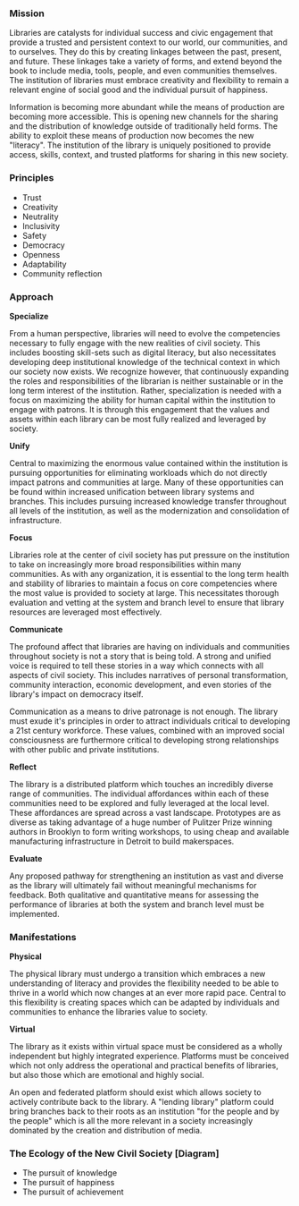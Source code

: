 ### Mission
Libraries are catalysts for individual success and civic engagement that provide a trusted and persistent context to our world, our communities, and to ourselves. They do this by creating linkages between the past, present, and future. These linkages take a variety of forms, and extend beyond the book to include media, tools, people, and even communities themselves. The institution of libraries must embrace creativity and flexibility to remain a relevant engine of social good and the individual pursuit of happiness.

Information is becoming more abundant while the means of production are becoming more accessible. This is opening new channels for the sharing and the distribution of knowledge outside of traditionally held forms. The ability to exploit these means of production now becomes the new "literacy". The institution of the library is uniquely positioned to provide access, skills, context, and trusted platforms for sharing in this new society.

### Principles
- Trust
- Creativity
- Neutrality
- Inclusivity
- Safety
- Democracy
- Openness
- Adaptability
- Community reflection

### Approach

**Specialize**

From a human perspective, libraries will need to evolve the competencies necessary to fully engage with the new realities of civil society. This includes boosting skill-sets such as digital literacy, but also necessitates developing deep institutional knowledge of the technical context in which our society now exists. We recognize however, that continuously expanding the roles and responsibilities of the librarian is neither sustainable or in the long term interest of the institution. Rather, specialization is needed with a focus on maximizing the ability for human capital within the institution to engage with patrons. It is through this engagement that the values and assets within each library can be most fully realized and leveraged by society.

**Unify**

Central to maximizing the enormous value contained within the institution is pursuing opportunities for eliminating workloads which do not directly impact patrons and communities at large. Many of these opportunities can be found within increased unification between library systems and branches. This includes pursuing increased knowledge transfer throughout all levels of the institution, as well as the modernization and consolidation of infrastructure.

**Focus**

Libraries role at the center of civil society has put pressure on the institution to take on increasingly more broad responsibilities within many communities. As with any organization, it is essential to the long term health and stability of libraries to maintain a focus on core competencies where the most value is provided to society at large. This necessitates thorough evaluation and vetting at the system and branch level to ensure that library resources are leveraged most effectively.

**Communicate**

The profound affect that libraries are having on individuals and communities throughout society is not a story that is being told. A strong and unified voice is required to tell these stories in a way which connects with all aspects of civil society. This includes narratives of personal transformation, community interaction, economic development, and even stories of the library's impact on democracy itself.

Communication as a means to drive patronage is not enough. The library must exude it's principles in order to attract individuals critical to developing a 21st century workforce. These values, combined with an improved social consciousness are furthermore critical to developing strong relationships with other public and private institutions.

**Reflect**

The library is a distributed platform which touches an incredibly diverse range of communities. The individual affordances within each of these communities need to be explored and fully leveraged at the local level. These affordances are spread across a vast landscape. Prototypes are as diverse as taking advantage of a huge number of Pulitzer Prize winning authors in Brooklyn to form writing workshops, to using cheap and available manufacturing infrastructure in Detroit to build makerspaces.

**Evaluate**

Any proposed pathway for strengthening an institution as vast and diverse as the library will ultimately fail without meaningful mechanisms for feedback. Both qualitative and quantitative means for assessing the performance of libraries at both the system and branch level must be implemented.

### Manifestations

**Physical**

The physical library must undergo a transition which embraces a new understanding of literacy and provides the flexibility needed to be able to thrive in a world which now changes at an ever more rapid pace. Central to this flexibility is creating spaces which can be adapted by individuals and communities to enhance the libraries value to society.

**Virtual**

The library as it exists within virtual space must be considered as a wholly independent but highly integrated experience. Platforms must be conceived which not only address the operational and practical benefits of libraries, but also those which are emotional and highly social. 

An open and federated platform should exist which allows society to actively contribute back to the library. A "lending library" platform could bring branches back to their roots as an institution "for the people and by the people" which is all the more relevant in a society increasingly dominated by the creation and distribution of media.

### The Ecology of the New Civil Society [Diagram]
- The pursuit of knowledge
- The pursuit of happiness
- The pursuit of achievement
